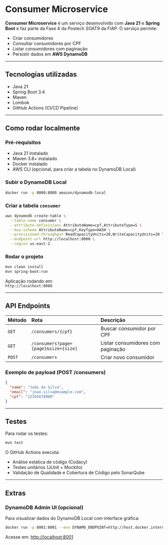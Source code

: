 # Consumer Microservice

**Consumer Microservice** é um serviço desenvolvido com **Java 21** e **Spring Boot** e faz parte da Fase 4 da Postech SOAT9 da FIAP. O serviço permite:

- Criar consumidores 
- Consultar consumidores por CPF
- Listar consumidores com paginação
- Persistir dados em **AWS DynamoDB**

---

## Tecnologias utilizadas

- Java 21
- Spring Boot 3.4
- Maven
- Lombok
- GitHub Actions (CI/CD Pipeline)

---

## Como rodar localmente

### Pré-requisitos

- Java 21 instalado
- Maven 3.8+ instalado
- Docker instalado
- AWS CLI (opcional, para criar a tabela no DynamoDB Local)

### Subir o DynamoDB Local

```bash
docker run -p 8000:8000 amazon/dynamodb-local
```

### Criar a tabela `consumer`

```bash
aws dynamodb create-table \
  --table-name consumer \
  --attribute-definitions AttributeName=cpf,AttributeType=S \
  --key-schema AttributeName=cpf,KeyType=HASH \
  --provisioned-throughput ReadCapacityUnits=20,WriteCapacityUnits=20 \
  --endpoint-url http://localhost:8000 \
  --region us-east-1
```

### Rodar o projeto

```bash
mvn clean install
mvn spring-boot:run
```

Aplicação rodando em:  
`http://localhost:8080`

---

## API Endpoints

| Método | Rota | Descrição |
|:-------|:-----|:----------|
| `GET` | `/consumers/{cpf}` | Buscar consumidor por CPF |
| `GET` | `/consumers?page={page}&size={size}` | Listar consumidores com paginação |
| `POST` | `/consumers` | Criar novo consumidor |

### Exemplo de payload (POST /consumers)

```json
{
  "name": "João da Silva",
  "email": "joao.silva@example.com",
  "cpf": "12345678900"
}
```

---

## Testes

Para rodar os testes:

```bash
mvn test
```

O GitHub Actions executa:

- Análise estática de código (Codacy)
- Testes unitários (JUnit + Mockito)
- Validação de Qualidade e Cobertura de Código pelo SonarQube

---

## Extras

### DynamoDB Admin UI (opcional)

Para visualizar dados do DynamoDB Local com interface gráfica:

```bash
docker run -p 8001:8001 --env DYNAMO_ENDPOINT=http://host.docker.internal:8000 aaronshaf/dynamodb-admin
```

Acesse em: [http://localhost:8001](http://localhost:8001)

